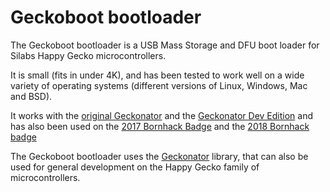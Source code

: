 # Geckoboot bootloader

The Geckoboot bootloader is a USB Mass Storage and DFU boot loader for Silabs Happy Gecko microcontrollers.

It is small (fits in under 4K), and has been tested to work well on a wide variety of operating systems (different versions of Linux, Windows, Mac and BSD).

It works with the [original Geckonator][geckonator-hw] and the [Geckonator Dev Edition][geckonator-dev] and has also been used on the [2017 Bornhack Badge][bornhack-badge-2017] and the [2018 Bornhack badge][bornhack-badge-2018]

The Geckoboot bootloader uses the [Geckonator][geckonator] library, that can also be used for general development on the Happy Gecko family of microcontrollers.

[geckonator-hw]: https://github.com/flummer/geckonator-hw
[geckonator-dev]: https://github.com/flummer/geckonator-dev
[bornhack-badge-2017]: https://github.com/bornhack/badge2017
[bornhack-badge-2018]: https://github.com/bornhack/badge2018
[geckonator]: https://github.com/flummer/geckonator